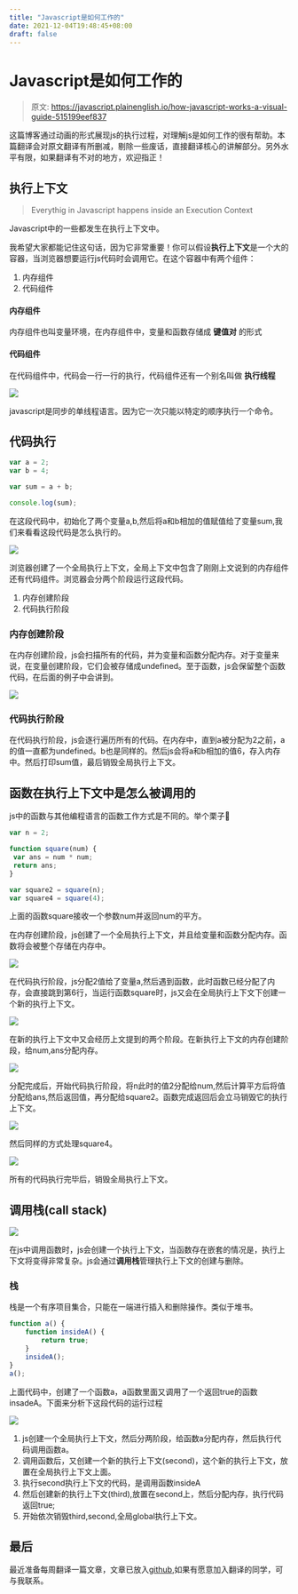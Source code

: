 ```yaml
---
title: "Javascript是如何工作的"
date: 2021-12-04T19:48:45+08:00
draft: false
---
```


# Javascript是如何工作的

>原文: https://javascript.plainenglish.io/how-javascript-works-a-visual-guide-515199eef837

这篇博客通过动画的形式展现js的执行过程，对理解js是如何工作的很有帮助。本篇翻译会对原文翻译有所删减，剔除一些废话，直接翻译核心的讲解部分。另外水平有限，如果翻译有不对的地方，欢迎指正！

## 执行上下文

> Everythig in Javascript happens inside an Execution Context

Javascript中的一些都发生在执行上下文中。

我希望大家都能记住这句话，因为它非常重要！你可以假设**执行上下文**是一个大的容器，当浏览器想要运行js代码时会调用它。在这个容器中有两个组件：

1. 内存组件
2. 代码组件

#### 内存组件

内存组件也叫变量环境，在内存组件中，变量和函数存储成 **键值对** 的形式

#### 代码组件

在代码组件中，代码会一行一行的执行，代码组件还有一个别名叫做 **执行线程**

![](https://z3.ax1x.com/2021/11/20/IO85iq.png)



javascript是同步的单线程语言。因为它一次只能以特定的顺序执行一个命令。

## 代码执行

```javascript
var a = 2;
var b = 4;

var sum = a + b;

console.log(sum);

```

在这段代码中，初始化了两个变量a,b,然后将a和b相加的值赋值给了变量sum,我们来看看这段代码是怎么执行的。

![](https://z3.ax1x.com/2021/11/20/IOG9SK.gif)

浏览器创建了一个全局执行上下文，全局上下文中包含了刚刚上文说到的内存组件还有代码组件。浏览器会分两个阶段运行这段代码。

1. 内存创建阶段
2. 代码执行阶段

### 内存创建阶段

在内存创建阶段，js会扫描所有的代码，并为变量和函数分配内存。对于变量来说，在变量创建阶段，它们会被存储成undefined。至于函数，js会保留整个函数代码，在后面的例子中会讲到。

![](https://z3.ax1x.com/2021/11/20/IOGuSf.gif)



### 代码执行阶段

在代码执行阶段，js会逐行遍历所有的代码。在内存中，直到a被分配为2之前，a的值一直都为undefined。b也是同样的。然后js会将a和b相加的值6，存入内存中。然后打印sum值，最后销毁全局执行上下文。



## 函数在执行上下文中是怎么被调用的

js中的函数与其他编程语言的函数工作方式是不同的。举个栗子🌰

```javascript
var n = 2;

function square(num) {
 var ans = num * num;
 return ans;
}

var square2 = square(n);
var square4 = square(4);
```

上面的函数square接收一个参数num并返回num的平方。

在内存创建阶段，js创建了一个全局执行上下文，并且给变量和函数分配内存。函数将会被整个存储在内存中。

![](https://z3.ax1x.com/2021/11/20/IOGW6O.gif)



在代码执行阶段，js分配2值给了变量a,然后遇到函数，此时函数已经分配了内存，会直接跳到第6行，当运行函数square时，js又会在全局执行上下文下创建一个新的执行上下文。

![](https://z3.ax1x.com/2021/11/20/IOJ9Nn.gif)

在新的执行上下文中又会经历上文提到的两个阶段。在新执行上下文的内存创建阶段，给num,ans分配内存。

![](https://z3.ax1x.com/2021/11/20/IOJZB4.gif)

分配完成后，开始代码执行阶段，将n此时的值2分配给num,然后计算平方后将值分配给ans,然后返回值，再分配给square2。函数完成返回后会立马销毁它的执行上下文。

![](https://z3.ax1x.com/2021/11/20/IOJGuD.gif)

然后同样的方式处理square4。

![](https://z3.ax1x.com/2021/11/20/IOJa4I.gif)

所有的代码执行完毕后，销毁全局执行上下文。



## 调用栈(call stack)

![](https://z3.ax1x.com/2021/11/20/IOJ5vT.png)

在js中调用函数时，js会创建一个执行上下文，当函数存在嵌套的情况是，执行上下文将变得非常复杂。js会通过**调用栈**管理执行上下文的创建与删除。

### 栈

栈是一个有序项目集合，只能在一端进行插入和删除操作。类似于堆书。

```javascript
function a() {
    function insideA() {
        return true;
    }
    insideA();
}
a();
```

上面代码中，创建了一个函数a，a函数里面又调用了一个返回true的函数insadeA。下面来分析下这段代码的运行过程

![](https://z3.ax1x.com/2021/11/20/IOYSKO.gif)

1. js创建一个全局执行上下文，然后分两阶段，给函数a分配内存，然后执行代码调用函数a。
2. 调用函数后，又创建一个新的执行上下文(second)，这个新的执行上下文，放置在全局执行上下文上面。
3. 执行second执行上下文的代码，是调用函数insideA
4. 然后创建新的执行上下文(third),放置在second上，然后分配内存，执行代码返回true;
5. 开始依次销毁third,second,全局global执行上下文。



## 最后

最近准备每周翻译一篇文章，文章已放入[github](https://github.com/Kerinlin/translate-article),如果有愿意加入翻译的同学，可与我联系。
